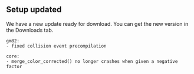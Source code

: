 ## Setup updated

We have a new update ready for download. You can get the new version in the Downloads tab.

```
gm82:
- fixed collision event precompilation

core:
- merge_color_corrected() no longer crashes when given a negative factor
```